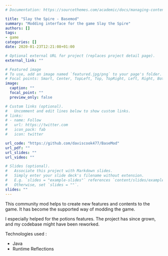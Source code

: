 ```yaml
---
# Documentation: https://sourcethemes.com/academic/docs/managing-content/

title: "Slay the Spire - Basemod"
summary: "Modding interface for the game Slay the Spire"
authors: []
tags:
- game
categories: []
date: 2020-01-23T12:21:08+01:00

# Optional external URL for project (replaces project detail page).
external_link: ""

# Featured image
# To use, add an image named `featured.jpg/png` to your page's folder.
# Focal points: Smart, Center, TopLeft, Top, TopRight, Left, Right, BottomLeft, Bottom, BottomRight.
image:
  caption: ""
  focal_point: ""
  preview_only: false

# Custom links (optional).
#   Uncomment and edit lines below to show custom links.
# links:
# - name: Follow
#   url: https://twitter.com
#   icon_pack: fab
#   icon: twitter

url_code: "https://github.com/daviscook477/BaseMod"
url_pdf: ""
url_slides: ""
url_video: ""

# Slides (optional).
#   Associate this project with Markdown slides.
#   Simply enter your slide deck's filename without extension.
#   E.g. `slides = "example-slides"` references `content/slides/example-slides.md`.
#   Otherwise, set `slides = ""`.
slides: ""
---
```


This community mod helps to create new features and contents to the game. It has become the supported way of modding the game.

I especially helped for the potions features. The project has since grown, and my codebase might have been reworked.

Technologies used : 
- Java
- Runtime Reflections